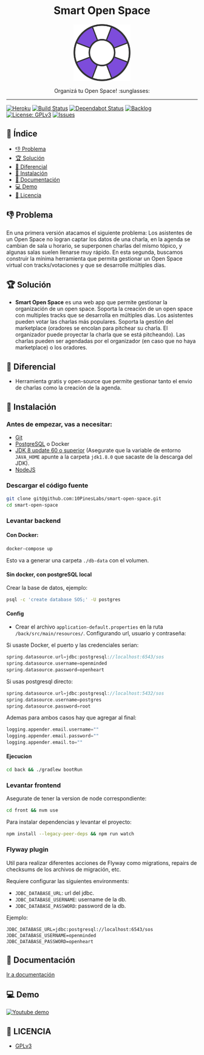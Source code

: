 <h1 align="center">
  Smart Open Space
</h1>
<p align="center">
  <img src="/docs/other/logo.svg" width="150" height="150" />
</p>
<p align="center">
  Organizá tu Open Space! :sunglasses:
</p>

<hr />

[![Heroku][heroku-badge]][heroku]
[![Build Status][build-badge]][build]
[![Dependabot Status][dependabot-badge]][dependabot]
[![Backlog][backlog-badge]][backlog]
[![License: GPLv3][license-badge]][license]
[![Issues][issues-badge]][issues]

## :book: Índice
- [:-1: Problema](#-1-problema)
- [:trophy: Solución](#trophy-solución)
- [:tada: Diferencial](#tada-diferencial)
- [:wrench: Instalación](#wrench-instalación)
- [:scroll: Documentación](#scroll-documentación)
- [:computer: Demo](#computer-demo)
- [:cop: Licencia](#cop-licencia)

## :-1: Problema
En una primera versión atacamos el siguiente problema: Los asistentes de un Open Space no logran captar los datos de una charla, en la agenda se cambian de sala u horario, se superponen charlas del mismo tópico, y algunas salas suelen llenarse muy rápido.
En esta segunda, buscamos construir la mínima herramienta que permita gestionar un Open Space virtual con tracks/votaciones y que se desarrolle múltiples días.

## :trophy: Solución
- **Smart Open Space** es una web app que permite gestionar la organización de un open space. Soporta la creación de un open space con multiples tracks que se desarrolla en múltiples días. Los asistentes pueden votar las charlas más populares. Soporta la gestión del marketplace (oradores se encolan para pitchear su charla. El organizador puede proyectar la charla que se está pitcheando). Las charlas pueden ser agendadas por el organizador (en caso que no haya marketplace) o los oradores.

## :tada: Diferencial
- Herramienta gratis y open-source que permite gestionar tanto el envio de charlas como la creación de la agenda.

## :wrench: Instalación
### Antes de empezar, vas a necesitar:
  - [Git][git]
  - [PostgreSQL][postgresql] o Docker
  - [JDK 8 update 60 o superior][java8] (Asegurate que la variable de entorno `JAVA_HOME` apunte a la carpeta `jdk1.8.0` que sacaste de la descarga del JDK).
  - [NodeJS][node]

### Descargar el código fuente
```sh
git clone git@github.com:10PinesLabs/smart-open-space.git
cd smart-open-space
```

### Levantar backend

#### Con Docker:
```sh
docker-compose up
```
Esto va a generar una carpeta `./db-data` con el volumen.

#### Sin docker, con postgreSQL local
Crear la base de datos, ejemplo:
```sh
psql -c 'create database SOS;' -U postgres
```

#### Config
- Crear el archivo `application-default.properties` en la ruta `/back/src/main/resources/`. Configurando url, usuario y contraseña:

Si usaste Docker, el puerto y las credenciales serian:
```groovy
spring.datasource.url=jdbc:postgresql://localhost:6543/sos
spring.datasource.username=openminded
spring.datasource.password=openheart
```

Si usas postgresql directo:
```groovy
spring.datasource.url=jdbc:postgresql://localhost:5432/sos
spring.datasource.username=postgres
spring.datasource.password=root
```

Ademas para ambos casos hay que agregar al final:
```groovy
logging.appender.email.username=""
logging.appender.email.password=""
logging.appender.email.to=""
```

#### Ejecucion
```sh
cd back && ./gradlew bootRun
```

### Levantar frontend
Asegurate de tener la version de node correspondiente:
```sh
cd front && nvm use
```


Para instalar dependencias y levantar el proyecto:
```sh
npm install --legacy-peer-deps && npm run watch
```

### Flyway plugin

Util para realizar diferentes acciones de Flyway como migrations, repairs de checksums de los archivos de migración, etc.

Requiere configurar las siguientes environments:
  - `JDBC_DATABASE_URL`: url del jdbc.
  - `JDBC_DATABASE_USERNAME`: username de la db.
  - `JDBC_DATABASE_PASSWORD`: password de la db.

Ejemplo:

```text
JDBC_DATABASE_URL=jdbc:postgresql://localhost:6543/sos
JDBC_DATABASE_USERNAME=openminded
JDBC_DATABASE_PASSWORD=openheart
```

## :scroll: Documentación

[Ir a documentación](/docs/README.md)

## :computer: Demo
[![Youtube demo][demo-prev]][demo-link]

## :cop: LICENCIA
- [GPLv3](LICENSE)

[backlog]: https://trello.com/b/A3IsSe1r/smartopenspace
[backlog-badge]: https://img.shields.io/badge/trello-backlog-blue?style=flat-square&logo=trello
[build]: https://travis-ci.org/AugustoConti/smart-open-space
[build-badge]: https://img.shields.io/travis/AugustoConti/smart-open-space?logo=travis&style=flat-square
[demo-link]:https://www.youtube.com/watch?v=cm3D5IztoL0
[demo-prev]:https://img.youtube.com/vi/cm3D5IztoL0/0.jpg
[dependabot]: https://dependabot.com
[dependabot-badge]: https://api.dependabot.com/badges/status?host=github&repo=AugustoConti/smart-open-space
[git]: https://help.github.com/set-up-git-redirect
[heroku]: https://smartopenspace.herokuapp.com
[heroku-badge]: https://img.shields.io/badge/heroku-deploy-ff69b4?style=flat-square&logo=heroku
[issues]: https://github.com/AugustoConti/smart-open-space/issues
[issues-badge]: https://img.shields.io/github/issues-raw/AugustoConti/smart-open-space?style=flat-square
[java8]: https://www.oracle.com/technetwork/java/javase/downloads/index.html
[license]: LICENCIA
[license-badge]: https://img.shields.io/github/license/AugustoConti/smart-open-space?style=flat-square
[node]: https://nodejs.org
[postgresql]: https://www.postgresql.org/download/

